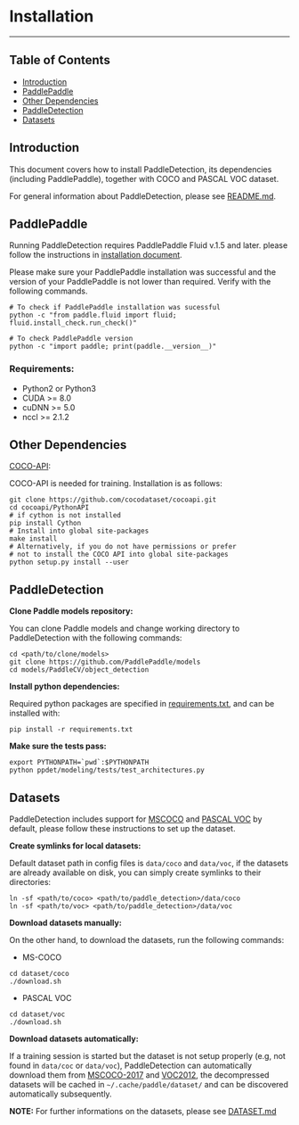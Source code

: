 # Installation

---
## Table of Contents

- [Introduction](#introduction)
- [PaddlePaddle](#paddlepaddle)
- [Other Dependencies](#other-dependencies)
- [PaddleDetection](#paddle-detection)
- [Datasets](#datasets)


## Introduction

This document covers how to install PaddleDetection, its dependencies
(including PaddlePaddle), together with COCO and PASCAL VOC dataset.

For general information about PaddleDetection, please see [README.md](../README.md).


## PaddlePaddle

Running PaddleDetection requires PaddlePaddle Fluid v.1.5 and later. please follow the instructions in [installation document](http://www.paddlepaddle.org/documentation/docs/en/1.4/beginners_guide/install/index_en.html).

Please make sure your PaddlePaddle installation was successful and the version
of your PaddlePaddle is not lower than required. Verify with the following commands.

```
# To check if PaddlePaddle installation was sucessful
python -c "from paddle.fluid import fluid; fluid.install_check.run_check()"

# To check PaddlePaddle version
python -c "import paddle; print(paddle.__version__)"
```

### Requirements:

- Python2 or Python3
- CUDA >= 8.0
- cuDNN >= 5.0
- nccl >= 2.1.2


## Other Dependencies

[COCO-API](https://github.com/cocodataset/cocoapi):

COCO-API is needed for training. Installation is as follows:

    git clone https://github.com/cocodataset/cocoapi.git
    cd cocoapi/PythonAPI
    # if cython is not installed
    pip install Cython
    # Install into global site-packages
    make install
    # Alternatively, if you do not have permissions or prefer
    # not to install the COCO API into global site-packages
    python setup.py install --user


## PaddleDetection

**Clone Paddle models repository:**

You can clone Paddle models and change working directory to PaddleDetection
with the following commands:

```
cd <path/to/clone/models>
git clone https://github.com/PaddlePaddle/models
cd models/PaddleCV/object_detection
```

**Install python dependencies:**

Required python packages are specified in [requirements.txt](./requirements.txt), and can be installed with:

```
pip install -r requirements.txt
```

**Make sure the tests pass:**

```
export PYTHONPATH=`pwd`:$PYTHONPATH
python ppdet/modeling/tests/test_architectures.py
```


## Datasets

PaddleDetection includes support for [MSCOCO](http://cocodataset.org) and [PASCAL VOC](http://host.robots.ox.ac.uk/pascal/VOC/) by default, please follow these instructions to set up the dataset.

**Create symlinks for local datasets:**

Default dataset path in config files is `data/coco` and `data/voc`, if the
datasets are already available on disk, you can simply create symlinks to
their directories:

```
ln -sf <path/to/coco> <path/to/paddle_detection>/data/coco
ln -sf <path/to/voc> <path/to/paddle_detection>/data/voc
```

**Download datasets manually:**

On the other hand, to download the datasets, run the following commands:

- MS-COCO

```
cd dataset/coco
./download.sh
```

- PASCAL VOC

```
cd dataset/voc
./download.sh
```

**Download datasets automatically:**

If a training session is started but the dataset is not setup properly (e.g,
not found in `data/coc` or `data/voc`), PaddleDetection can automatically
download them from [MSCOCO-2017](http://images.cocodataset.org) and
[VOC2012](http://host.robots.ox.ac.uk/pascal/VOC), the decompressed datasets
will be cached in `~/.cache/paddle/dataset/` and can be discovered automatically
subsequently.


**NOTE:** For further informations on the datasets, please see [DATASET.md](../ppdet/data/README.md)
